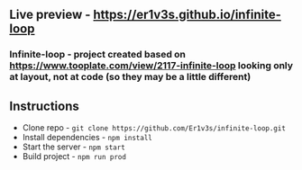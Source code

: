 ## Live preview - **https://er1v3s.github.io/infinite-loop**

### Infinite-loop - project created based on https://www.tooplate.com/view/2117-infinite-loop looking only at layout, not at code (so they may be a little different)

## Instructions

- Clone repo - `git clone https://github.com/Er1v3s/infinite-loop.git`
- Install dependencies - `npm install`
- Start the server - `npm start`
- Build project - `npm run prod`
